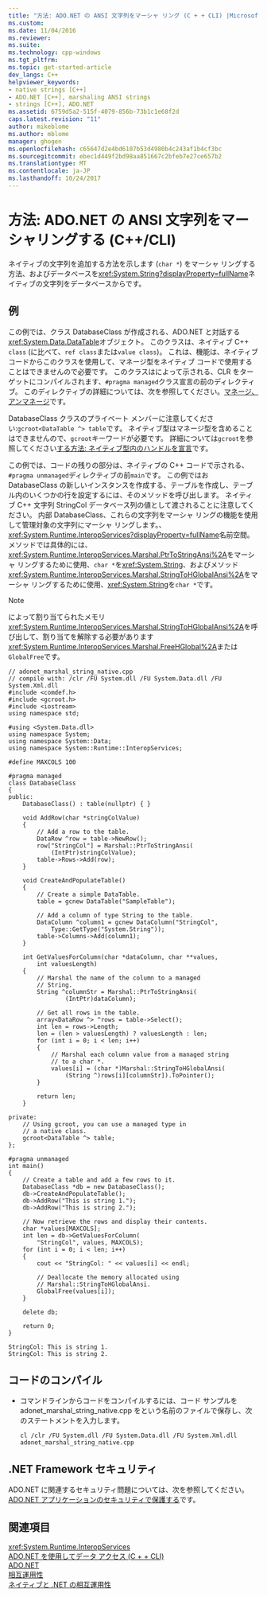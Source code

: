 ```yaml
---
title: "方法: ADO.NET の ANSI 文字列をマーシャ リング (C + + CLI) |Microsoft ドキュメント"
ms.custom: 
ms.date: 11/04/2016
ms.reviewer: 
ms.suite: 
ms.technology: cpp-windows
ms.tgt_pltfrm: 
ms.topic: get-started-article
dev_langs: C++
helpviewer_keywords:
- native strings [C++]
- ADO.NET [C++], marshaling ANSI strings
- strings [C++], ADO.NET
ms.assetid: 6759d5a2-515f-4079-856b-73b1c1e68f2d
caps.latest.revision: "11"
author: mikeblome
ms.author: mblome
manager: ghogen
ms.openlocfilehash: c65647d2e4bd6107b53d4980b4c243af1b4cf3bc
ms.sourcegitcommit: ebec1d449f2bd98aa851667c2bfeb7e27ce657b2
ms.translationtype: MT
ms.contentlocale: ja-JP
ms.lasthandoff: 10/24/2017
---
```

# <a name="how-to-marshal-ansi-strings-for-adonet-ccli"></a>方法: ADO.NET の ANSI 文字列をマーシャリングする (C++/CLI)
ネイティブの文字列を追加する方法を示します (`char *`) をマーシャ リングする方法、およびデータベースを<xref:System.String?displayProperty=fullName>ネイティブの文字列をデータベースからです。  
  
## <a name="example"></a>例  
 この例では、クラス DatabaseClass が作成される、ADO.NET と対話する<xref:System.Data.DataTable>オブジェクト。 このクラスは、ネイティブ C++ `class` (に比べて、`ref class`または`value class`)。 これは、機能は、ネイティブ コードからこのクラスを使用して、マネージ型をネイティブ コードで使用することはできませんので必要です。 このクラスはによって示される、CLR をターゲットにコンパイルされます、`#pragma managed`クラス宣言の前のディレクティブ。 このディレクティブの詳細については、次を参照してください。[マネージ、アンマネージ](../preprocessor/managed-unmanaged.md)です。  
  
 DatabaseClass クラスのプライベート メンバーに注意してください:`gcroot<DataTable ^> table`です。 ネイティブ型はマネージ型を含めることはできませんので、`gcroot`キーワードが必要です。 詳細については`gcroot`を参照してください[する方法: ネイティブ型内のハンドルを宣言](../dotnet/how-to-declare-handles-in-native-types.md)です。  
  
 この例では、コードの残りの部分は、ネイティブの C++ コードで示される、`#pragma unmanaged`ディレクティブの前`main`です。 この例ではお DatabaseClass の新しいインスタンスを作成する、テーブルを作成し、テーブル内のいくつかの行を設定するには、そのメソッドを呼び出します。 ネイティブ C++ 文字列 StringCol データベース列の値として渡されることに注意してください。 内部 DatabaseClass、これらの文字列をマーシャ リングの機能を使用して管理対象の文字列にマーシャ リングします。、<xref:System.Runtime.InteropServices?displayProperty=fullName>名前空間。 メソッドでは具体的には、<xref:System.Runtime.InteropServices.Marshal.PtrToStringAnsi%2A>をマーシャ リングするために使用、`char *`を<xref:System.String>、およびメソッド<xref:System.Runtime.InteropServices.Marshal.StringToHGlobalAnsi%2A>をマーシャ リングするために使用、<xref:System.String>を`char *`です。  
  
> [!NOTE]
>  によって割り当てられたメモリ<xref:System.Runtime.InteropServices.Marshal.StringToHGlobalAnsi%2A>を呼び出して、割り当てを解除する必要があります<xref:System.Runtime.InteropServices.Marshal.FreeHGlobal%2A>または`GlobalFree`です。  
  
```  
// adonet_marshal_string_native.cpp  
// compile with: /clr /FU System.dll /FU System.Data.dll /FU System.Xml.dll  
#include <comdef.h>  
#include <gcroot.h>  
#include <iostream>  
using namespace std;  
  
#using <System.Data.dll>  
using namespace System;  
using namespace System::Data;  
using namespace System::Runtime::InteropServices;  
  
#define MAXCOLS 100  
  
#pragma managed  
class DatabaseClass  
{  
public:  
    DatabaseClass() : table(nullptr) { }  
  
    void AddRow(char *stringColValue)  
    {  
        // Add a row to the table.  
        DataRow ^row = table->NewRow();  
        row["StringCol"] = Marshal::PtrToStringAnsi(  
            (IntPtr)stringColValue);  
        table->Rows->Add(row);  
    }  
  
    void CreateAndPopulateTable()  
    {  
        // Create a simple DataTable.  
        table = gcnew DataTable("SampleTable");  
  
        // Add a column of type String to the table.  
        DataColumn ^column1 = gcnew DataColumn("StringCol",  
            Type::GetType("System.String"));  
        table->Columns->Add(column1);  
    }  
  
    int GetValuesForColumn(char *dataColumn, char **values,  
        int valuesLength)  
    {  
        // Marshal the name of the column to a managed  
        // String.  
        String ^columnStr = Marshal::PtrToStringAnsi(  
                (IntPtr)dataColumn);  
  
        // Get all rows in the table.  
        array<DataRow ^> ^rows = table->Select();  
        int len = rows->Length;  
        len = (len > valuesLength) ? valuesLength : len;  
        for (int i = 0; i < len; i++)  
        {  
            // Marshal each column value from a managed string  
            // to a char *.  
            values[i] = (char *)Marshal::StringToHGlobalAnsi(  
                (String ^)rows[i][columnStr]).ToPointer();  
        }  
  
        return len;  
    }  
  
private:  
    // Using gcroot, you can use a managed type in  
    // a native class.  
    gcroot<DataTable ^> table;  
};  
  
#pragma unmanaged  
int main()  
{  
    // Create a table and add a few rows to it.  
    DatabaseClass *db = new DatabaseClass();  
    db->CreateAndPopulateTable();  
    db->AddRow("This is string 1.");  
    db->AddRow("This is string 2.");  
  
    // Now retrieve the rows and display their contents.  
    char *values[MAXCOLS];  
    int len = db->GetValuesForColumn(  
        "StringCol", values, MAXCOLS);  
    for (int i = 0; i < len; i++)  
    {  
        cout << "StringCol: " << values[i] << endl;  
  
        // Deallocate the memory allocated using  
        // Marshal::StringToHGlobalAnsi.  
        GlobalFree(values[i]);  
    }  
  
    delete db;  
  
    return 0;  
}  
```  
  
```Output  
StringCol: This is string 1.  
StringCol: This is string 2.  
```  
  
## <a name="compiling-the-code"></a>コードのコンパイル  
  
-   コマンドラインからコードをコンパイルするには、コード サンプルを adonet_marshal_string_native.cpp をという名前のファイルで保存し、次のステートメントを入力します。  
  
    ```  
    cl /clr /FU System.dll /FU System.Data.dll /FU System.Xml.dll adonet_marshal_string_native.cpp  
    ```  
  
## <a name="net-framework-security"></a>.NET Framework セキュリティ  
 ADO.NET に関連するセキュリティ問題については、次を参照してください。 [ADO.NET アプリケーションのセキュリティで保護する](/dotnet/framework/data/adonet/securing-ado-net-applications)です。  
  
## <a name="see-also"></a>関連項目  
 <xref:System.Runtime.InteropServices>   
 [ADO.NET を使用してデータ アクセス (C + + CLI)](../dotnet/data-access-using-adonet-cpp-cli.md)   
 [ADO.NET](/dotnet/framework/data/adonet/index)   
 [相互運用性](http://msdn.microsoft.com/en-us/afcc2e7d-3f32-48d2-8141-1c42acf29084)   
 [ネイティブと .NET の相互運用性](../dotnet/native-and-dotnet-interoperability.md)